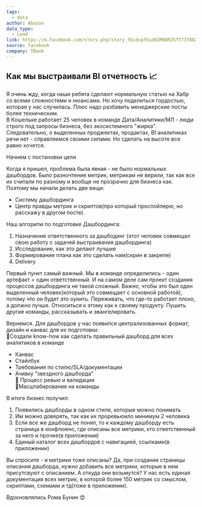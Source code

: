 ```yaml
---
tags:
  - data
author: Abazov
data_type:
  - Lead
link: https://m.facebook.com/story.php?story_fbid=pfbid02M88RZSTt73T8QZaHeoBfvauUupnErjY97CJKccYGqvHGRtfZzBfQhJAfjJtLMBgwl&id=100000825102629&mibextid=Nif5oz
source: facebook
company: TBank
---
```


## Как мы выстраивали BI отчетность 📈  
  
Я очень жду, когда наши ребята сделают нормальную статью на Хабр со всеми сложностями и нюансами. Но хочу поделиться гордостью, которая у нас случилась. Плюс надо разбавить менеджерские посты более техническим.  
В Кошельке работает 25 человек в команде Дата/Аналитики/МЛ - люди строго под запросы бизнеса, без экосистемного "жирка". Следовательно, о выделенных проджектах, продактах, BI аналитиках речи нет - справляемся своими силами. Но сделать на высоте все равно хочется.  
  
Начнем с постановки цели  
  
Когда я пришел, проблема была явная - не было нормальных дашбордов. Было разночтение метрик, метрикам не верили, так как все их считали по разному и вообще не прозрачно для бизнеса как. Поэтому мы начали делать две вещи:  
- Систему дашбординга  
- Центр правды метрик и скриптов(про который проспойлерю, но расскажу в другом посте).  
  
Наш алгоритм по подготовке Дашбординга:  
1) Назначение ответственного за дашбодинг (этот человек совмещал свою работу с задачей выстраивания дашбординга)  
2) Исследование, как это делают лучшие  
3) Формирование плана как это сделать нам(скрин в закрепе)  
4) Delivery  
  
Первый пункт самый важный. Мы в команде определились - один артефакт = один ответственный. И на самом деле сам проект создания процессов дашбординга не такой сложный. Важно, чтобы это был один выделенный человек(который это совмещает с основной работой), потому что он будет это оунить. Переживать, что где-то работает плохо, а должно лучше. Относиться к этому как к своему продукту. Пушить другие команды, рассказывать и эвангелировать.  
  
Вернемся. Для дашбордов у нас появился централизованных формат, дизайн и канвас для их подготовки:  
🧩Создали know-how как сделать правильный дашборд для всех аналитиков в команде  
- Канвас  
- Стайлбук  
- Требования по стилю/SLA/документации  
- Ачивку "звездного дашборда"  
👮 Процесс ревью и валидации  
🚀Масштабирование на команды  
  
В итоге бизнес получил:  
1) Появились дашборды в одном стиле, которые можно понимать  
2) Им можно доверять, так как их проревьюило минимум 2 человека  
3) Если все же дашборд не понял, то к каждому дашборду есть страница в конфлюенс, где описаны все метрики, кто ответственный за него и прочее(в приложении)  
4) Единый каталог всех дашбордов с навигацией, ссылками(в приложении)  
  
Вы спросите - и метрики тоже описаны? Да, при создании страницы описания дашборда, нужно добавить все метрики, которые в нем присутсвуют с описанием. А откуда они возьмутся? У нас есть единая документация всех метрик, в которой более 150 метрик со смыслом, скриптами, схемами и тд(тоже в приложении).  
  
Вдохновлялись Рома Бунин 😍